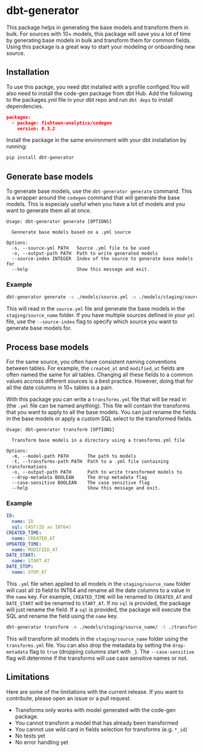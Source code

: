 # dbt-generator

This package helps in generating the base models and transform them in bulk. For sources with 10+ models, this package will save you a lot of time by generating base models in bulk and transform them for common fields. Using this package is a great way to start your modeling or onboarding new source.

## Installation

To use this packge, you need dbt installed with a profile configed.You will also need to install the code-gen package from dbt Hub. Add the following to the packages.yml file in your dbt repo and run `dbt deps` to install dependencies.

```JSON
packages:
  - package: fishtown-analytics/codegen
    version: 0.3.2
```

Install the package in the same environment with your dbt installation by running: 

```bash
pip install dbt-generator
```

## Generate base models

To generate base models, use the `dbt-generator generate` command. This is a wrapper around the `codegen` command that will generate the base models. This is especialy useful when you have a lot of models and you want to generate them all at once.

```
Usage: dbt-generator generate [OPTIONS]

  Gennerate base models based on a .yml source

Options:
  -s, --source-yml PATH   Source .yml file to be used
  -o, --output-path PATH  Path to write generated models
  --source-index INTEGER  Index of the source to generate base models for
  --help                  Show this message and exit.
```

### Example

```bash
dbt-generator generate -s ./models/source.yml -o ./models/staging/source_name/
```

This will read in the `source.yml` file and generate the base models in the `staging/source_name` folder. If you have multiple sources defined in your `yml` file, use the `--source-index` flag to specify which source you want to generate base models for.

## Process base models

For the same source, you often have consistent naming conventions between tables. For example, the `created_at` and `modified_at` fields are often named the same for all tables. Changing all these fields to a common values accross different sources is a best practice. However, doing that for all the date columns in 10+ tables is a pain.

With this package you can write a `transforms.yml` file that will be read in (the `.yml` file can be named anything). This file will contain the transforms that you want to apply to all the base models. You can just rename the fields in the base models or apply a custom SQL select to the transformed fields. 

```
Usage: dbt-generator transform [OPTIONS]

  Transform base models in a directory using a transforms.yml file

Options:
  -m, --model-path PATH       The path to models
  -t, --transforms-path PATH  Path to a .yml file containing transformations
  -o, --output-path PATH      Path to write transformed models to
  --drop-metadata BOOLEAN     The drop metadata flag
  --case-sensitive BOOLEAN    The case sensitive flag
  --help                      Show this message and exit.
```

### Example

```yaml
ID:
  name: ID
  sql: CAST(ID as INT64)
CREATED_TIME:
  name: CREATED_AT
UPDATED_TIME:
  name: MODIFIED_AT
DATE_START:
  name: START_AT
DATE_STOP:
  name: STOP_AT
```

This `.yml` file when applied to all models in the `staging/source_name` folder will cast all `ID` field to INT64 and rename all the date columns to a value in the `name` key. For example, `CREATED_TIME` will be renamed to `CREATED_AT` and `DATE_START` will be renamed to `START_AT`. If no `sql` is provided, the package will just rename the field. If a `sql` is provided, the package will execute the SQL and rename the field using the `name` key.

```bash
dbt-generator transform -m ./models/staging/source_name/ -t ./transforms.yml
```

This will transform all models in the `staging/source_name` folder using the `transforms.yml` file. You can also drop the metadata by setting the `drop-metadata` flag to `true` (dropping columns start with `_`). The `--case-sensitive` flag will determine if the transforms will use case sensitive names or not.

## Limitations

Here are some of the limitations with the current release. If you want to contribute, please open an issue or a pull request.

* Transforms only works with model generated with the code-gen package. 
* You cannot transform a model that has already been transformed
* You cannot use wild card in fields selection for transforms (e.g. `*_id`)
* No tests yet
* No error handling yet
